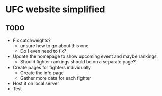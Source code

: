 # UFC website simplified 

## TODO
- Fix catchweights?
    - unsure how to go about this one
    - Do I even need to fix?
- Update the homepage to show upcoming event and maybe rankings 
    - Should fighter rankings should be on a separate page?
- Create pages for fighters individually 
    - Create the info page
    - Gather more data for each fighter
- Host it on local server
- Test


